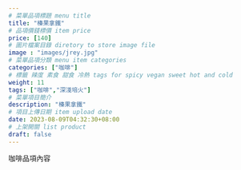 ```yaml
---
# 菜單品項標題 menu title 
title: "榛果拿鐵"
# 品項價錢標價 item price 
price: [140] 
# 圖片檔案目錄 diretory to store image file
image : "images/jrey.jpg"
# 菜單品項分類 menu item categories 
categories: ["咖啡"]
# 標籤 辣度 素食 甜食 冷熱 tags for spicy vegan sweet hot and cold 
weight: 11 
tags: ["咖啡","深淺培火"]
# 菜單項目簡介 
description: "榛果拿鐵"
# 項目上傳日期 item upload date 
date: 2023-08-09T04:32:30+08:00
# 上架開關 list product 
draft: false
---
```


咖啡品項內容
